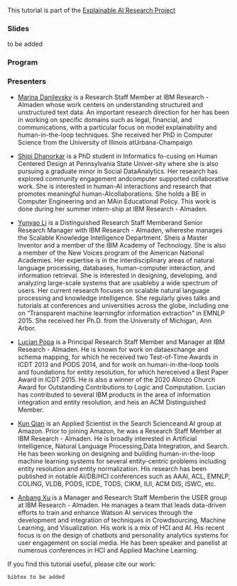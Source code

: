 This tutorial is part of the [Explainable AI Research Project](https://xainlp.github.io/)


### Slides
to be added



### Program



### Presenters
- [Marina Danilevsky](https://researcher.watson.ibm.com/researcher/view.php?person=us-mdanile) is a Research Staff Member at IBM Research - Almaden whose work centers on understanding structured and unstructured text data. An important research direction for her has been in working on specific domains such as legal, financial, and communications, with a particular focus on model explainability  and human-in-the-loop techniques. She received her PhD in Computer Science from the University of Illinois atUrbana-Champaign
      
- [Shipi Dhanorkar](https://www.shipidhanorkar.com/) is a PhD student in Informatics fo-cusing on Human Centered Design at Pennsylvania State Univer-sity where she is also pursuing a graduate minor in Social DataAnalytics. Her research has explored community engagement andcomputer supported collaborative work. She is interested in human-AI interactions and research that promotes meaningful human-AIcollaborations. She holds a BE in Computer Engineering and an MAin Educational Policy. This work is done during her summer intern-ship at IBM Research - Almaden.

- [Yunyao Li](https://researcher.watson.ibm.com/researcher/view.php?person=us-yunyaoli) is a Distinguished Research Staff Memberand Senior Research Manager with IBM Research - Almaden, whereshe manages the Scalable Knowledge Intelligence Department. Sheis a Master Inventor and a member of the IBM Academy of Technology. She is also a member of the New Voices program of the American National Academies. Her expertise is in the interdisciplinary areas of natural language processing, databases, human-computer interaction, and information retrieval. She is interested in designing, developing, and analyzing large-scale systems that are usableby a wide spectrum of users. Her current research focuses on scalable natural language processing and knowledge intelligence. She regularly gives talks and tutorials at conferences and universities across the globe, including one on “Transparent machine learningfor information extraction" in EMNLP 2015. She received her Ph.D. from the University of Michigan, Ann Arbor.
  
- [Lucian Popa](https://researcher.watson.ibm.com/researcher/view.php?person=us-lpopa) is a Principal Research Staff Member and Manager at IBM Research - Almaden. He is known for work on dataexchange and schema mapping, for which he received two Test-of-Time Awards in ICDT 2013 and PODS 2014, and for work on human-in-the-loop tools and foundations for entity resolution, for which hereceived a Best Paper Award in ICDT 2015. He is also a winner of the 2020 Alonzo Church Award for Outstanding Contributions to Logic and Computation. Lucian has contributed to several IBM products in the area of information integration and entity resolution, and heis an ACM Distinguished Member.

- [Kun Qian](https://kunqian-58.github.io/kunqian/) is an Applied Scientist in the Search Scienceand AI group at Amazon. Prior to joining Amazon, he was a Research Staff Member at IBM Research - Almaden. He is broadly interested in Artificial Intelligence, Natural Language Processing,Data Integration, and Search. He has been working on designing and building human-in-the-loop machine learning systems for several entity-centric problems including entity resolution and entity normalization. His research has been published in notable AI/DB/HCI conferences such as AAAI, ACL, EMNLP, COLING, VLDB, PODS, ICDE, TODS, CIKM, IUI, ACM DIS, ISWC, etc. 

- [Anbang Xu](https://researcher.watson.ibm.com/researcher/view.php?person=us-anbangxu) is a Manager and Research Staff Memberin the USER group at IBM Research - Almaden. He manages a team that leads data-driven efforts to train and enhance Watson AI services through the development and integration of techniques in Crowdsourcing, Machine Learning, and Visualization. His work is a mix of HCI and AI. His recent focus is on the design of chatbots and personality analytics systems for user engagement on social media. He has been speaker and panelist at numerous conferences in HCI and Applied Machine Learning.




If you find this tutorial useful, please cite our work:
```
bibtex to be added
```


